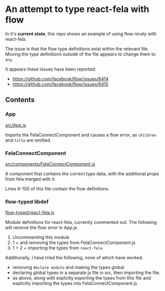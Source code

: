 # An attempt to type react-fela with flow

In it's __current state__, this repo shows an example of using flow nicely
with react-fela.

The issue is that the flow type definitions exist within the relevant file.
Moving the type definitions outside of the file appears to change them to `any`.

It appears these issues have been reported:
- https://github.com/facebook/flow/issues/6414
- https://github.com/facebook/flow/issues/6415

## Contents

### App

[src/App.js](./src/App.js)

Imports the FelaConnectComponent and causes a flow error, as `children`
and `title` are omitted.

### FelaConnectComponent

[src/components/FelaConnectComponent.js](./src/components/FelaConnectComponent.js)

A component that contains the correct type data, with the additional
props from fela merged with it.

Lines 6-100 of this file contain the flow definitions.

### flow-typed libdef

[flow-typed/react-fela.js](./flow-typed/react-fela.js)

Module definitions for react-fela, currently commented out.
The following will remove the flow error in App.js

1. Uncommenting this module
2. 1 + and removing the types from FelaConnectComponent.js
3. 1 + 2 + importing the types from `react-fela`

Additionally, I have tried the following, none of which have worked.
- removing `declare module` and making the types global
- declaring global types in a separate js file in src,
 then importing the file.
- as above, along with explictly exporting the types from this file and
 explicitly importing the types into FelaConnectComponent.js
